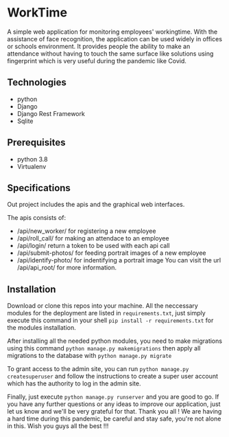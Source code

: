 # WorkTime

A simple web application for monitoring employees' workingtime. With the assistance of face recognition, the application can be used widely in offices or schools environment. It provides people the ability to make an attendance without having to touch the same surface like solutions using fingerprint which is very useful during the pandemic like Covid.

## Technologies

- python
- Django
- Django Rest Framework
- Sqlite

## Prerequisites

- python 3.8
- Virtualenv

## Specifications

Out project includes the apis and the graphical web interfaces.

The apis consists of:
- /api/new_worker/ for registering a new employee
- /api/roll_call/ for making an attendace to an employee
- /api/login/ return a token to be used with each api call
- /api/submit-photos/ for feeding portrait images of a new employee
- /api/identify-photo/ for indentifying a portrait image
You can visit the url /api/api_root/ for more information.

## Installation

Download or clone this repos into your machine. All the neccessary modules for the deployment are listed in ```requirements.txt```, just simply execute this command in your shell ```pip install -r requirements.txt``` for the modules installation.

After installing all the needed python modules, you need to make migrations using this command ```python manage.py makemigrations``` then apply all migrations to the database with ```python manage.py migrate```

To grant access to the admin site, you can run ```python manage.py createsuperuser``` and follow the instructions to create a super user account which has the authority to log in the admin site.

Finally, just execute ```python manage.py runserver``` and you are good to go. If you have any further questions or any ideas to improve our application, just let us know and we'll be very grateful for that. Thank you all ! We are having a hard time during this pandemic, be careful and stay safe, you're not alone in this. Wish you guys all the best !!!
